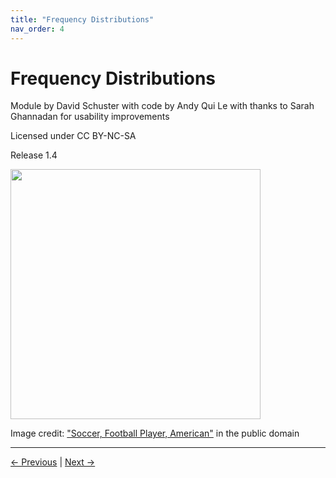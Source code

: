 ```yaml
---
title: "Frequency Distributions"
nav_order: 4
---
```


# **Frequency Distributions**
Module by David Schuster with code by Andy Qui Le with thanks to Sarah Ghannadan for usability improvements

Licensed under CC BY-NC-SA

Release 1.4

<img src="https://www.publicdomainpictures.net/pictures/260000/velka/soccer-football-player-american.jpg" width="400"/>

Image credit: ["Soccer, Football Player, American"](https://www.publicdomainpictures.net/en/view-image.php?image=257368&picture=soccer-football-player-american) in the public domain

---

[← Previous](learn_outcome.md) | [Next →](central_tendency.md)

